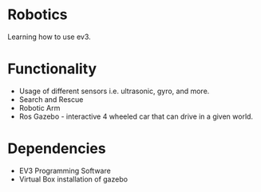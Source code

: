 # Robotics
Learning how to use ev3.

# Functionality
* Usage of different sensors i.e. ultrasonic, gyro, and more.
* Search and Rescue
* Robotic Arm
* Ros Gazebo - interactive 4 wheeled car that can drive in a given world.

# Dependencies
* EV3 Programming Software
* Virtual Box installation of gazebo

